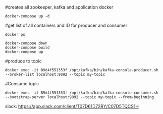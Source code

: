 
#creates all zookeeper, kafka and application docker
```shell
docker-compose up -d
```
#get list of all containers and ID for producer and consumer
```shell
docker ps 
```
```shell
docker-compose down
docker-compose build
docker-compose up
```
#produce to topic
```shell
docker exec -it 89d4f551353f /opt/kafka/bin/kafka-console-producer.sh --broker-list localhost:9092 --topic my-topic
```

#Consume topic
```shell
docker exec -it 89d4f551353f /opt/kafka/bin/kafka-console-consumer.sh --bootstrap-server localhost:9092 --topic my-topic --from-beginning
```


slack: https://app.slack.com/client/T07D61D72RY/C07D5TQCS1H
